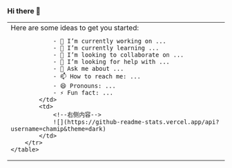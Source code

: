 ### Hi there 👋

<!--
**chamip/chamip** is a ✨ _special_ ✨ repository because its `README.md` (this file) appears on your GitHub 

profile.

Here are some ideas to get you started:

- 🔭 I’m currently working on ...
- 🌱 I’m currently learning ...
- 👯 I’m looking to collaborate on ...
- 🤔 I’m looking for help with ...
- 💬 Ask me about ...
- 📫 How to reach me: ...
- 😄 Pronouns: ...
- ⚡ Fun fact: ...
  -->

<html>
    <table style="margin-left: auto; margin-right: auto;">
        <tr>
            <td>
                <!--左侧内容-->
                Here are some ideas to get you started:
    
    			- 🔭 I’m currently working on ...
    			- 🌱 I’m currently learning ...
    			- 👯 I’m looking to collaborate on ...
    			- 🤔 I’m looking for help with ...
    			- 💬 Ask me about ...
    			- 📫 How to reach me: ...
    			- 😄 Pronouns: ...
    			- ⚡ Fun fact: ...
            </td>
            <td>
                <!--右侧内容-->
                ![](https://github-readme-stats.vercel.app/api?username=chamip&theme=dark)
            </td>
        </tr>
    </table>

</html>

